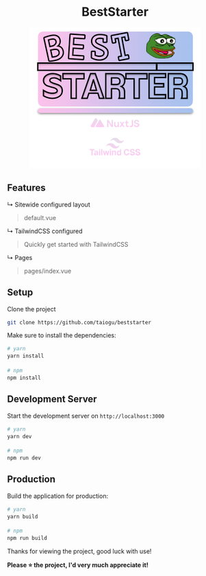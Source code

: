 
<div align="center">
  <h1>BestStarter</h1>
  <img src="https://github.com/TaiOGU/beststarter/blob/main/assets/images/beststarter.png?raw=true" alt="BestStarter Image"/>
</div>

## Features
↳ Sitewide configured layout
> default.vue

↳ TailwindCSS configured
> Quickly get started with TailwindCSS

↳ Pages
> pages/index.vue

## Setup

Clone the project

```bash
git clone https://github.com/taiogu/beststarter
```

Make sure to install the dependencies:

```bash
# yarn
yarn install

# npm
npm install

```

## Development Server

Start the development server on `http://localhost:3000`

```bash
# yarn
yarn dev

# npm
npm run dev
```

## Production

Build the application for production:

```bash
# yarn
yarn build

# npm
npm run build
```

Thanks for viewing the project, good luck with use!

**Please ⭐ the project, I'd very much appreciate it!**
